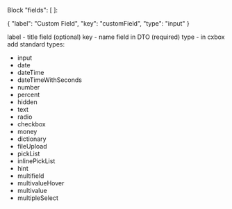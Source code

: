Block   "fields": [ ]:

{
  "label": "Custom Field",
  "key": "customField",
  "type": "input"
}

label - title field (optional)
key - name field in DTO (required)
type -  in cxbox add standard types:

* input
* date
* dateTime
* dateTimeWithSeconds
* number
* percent
* hidden
* text
* radio
* checkbox
* money
* dictionary
* fileUpload
* pickList
* inlinePickList
* hint
* multifield
* multivalueHover
* multivalue
* multipleSelect
